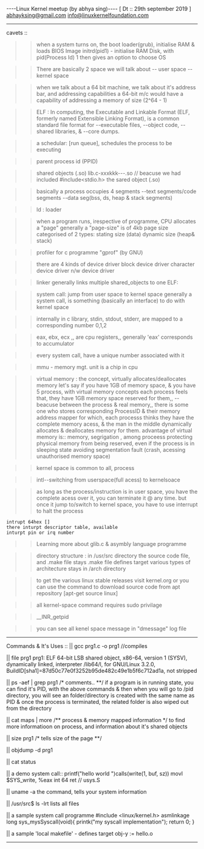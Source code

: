 
----Linux Kernel meetup (by abhya sing)----
[ Dt :: 29th september 2019 ]
  abhayksing@gmail.com
  info@linuxkernelfoundation.com

_________
cavets ::
>> when a system turns on, the boot loader(grub), initialise RAM & loads BIOS Image
  initrd(pid1) - initialise RAM Disk, with pid(Process Id) 1
  then gives an option to choose OS

>> There are basically 2 space we will talk about
  -- user space
  -- kernel space

>> when we talk about a 64 bit machine, we talk about it's address bar, and addressing capabilities
  a 64-bit m/c would have a capability of addressing a memory of size (2^64 - 1)

>> ELF :
  In computing, the Executable and Linkable Format (ELF, formerly named Extensible Linking Format),
  is a common standard file format for
    --executable files,
    --object code,
    --shared libraries, &
    --core dumps.

>> a schedular: [run queue], schedules the process to be executing

>> parent process id (PPID)

>> shared objects (.so)
  lib.c-xxxkkk---.so // beacuse we had included #include<stdio.h> the sared object (.so)

>> basically a process occupies 4 segments
    --text segments/code segments
    --data seg(bss, ds, heap & stack segments) 

>> ld  : loader

>> when a program runs, irespective of programme, CPU allocates a "page"
  generally a "page-size" is of 4kb
  page size categorised of 2 types:
    stating size (data)
    dynamic size (heap& stack)

>> profiler for c programme "gprof" (by GNU)

>> there are 4 kinds of device driver
    block device driver
    character device driver
    n/w device driver


>> linker generally links multiple shared_objects to one ELF:

>> system call: jump from user space to kernel space
  generally a system call, is something (basically an interface) to do with kernel space

>> internally in c library, stdin, stdout, stderr, are mapped to a corresponding number 0,1,2

>> eax, ebx, ecx ,, are cpu registers,, generally 'eax' corresponds to accumulator

>> every system call, have a unique number associated with it

>> mmu - memory mgt. unit is a chip in cpu

>> virtual memory :
  the concept, virtually allocates/deallocates memory
  let's say if you have 1GB of memory space, & you have 5 process, with virtual memory concepts
  each process feels that, they have 1GB memory space reserved for them,,
  -- beacuse between the process & real memory,, there is some one who stores
     corresponding ProcessID & their memory address mapper
     for which, each processs thinks they have the complete memory acess, & the man in the middle
     dynamically allocates & deallocates memory for them.
  advantage of virtual memory is::
    memory, segrigation , among proceess
    protecting physical memory from being reserved, even if the process is in sleeping state
    avoiding segmentation fault (crash, acessing unauthorised memory space)

>> kernel space is common to all, process

>> intl--switching from userspace(full acess) to kernelsoace


>> as long as the process/instruction is in user space,
    you have the complete acess over it, you can terminate it @ any time.
    but once it jump to/switch to kernel space, you have to use interrupt to halt the process

    intrupt 64hex []
    there inturpt descriptor table, available
    inturpt pin or irq number

>> Learning more about glib.c & asymbly language programme

>> directory structure :
  in /usr/src directory the source code file, and .make file stays
  .make file defines target
  various types of architecture stays in /arch directory

>> to get the various linux stable releases
  visit kernel.org
  or you can use the command to download source code from apt repository
  [apt-get source linux]

>> all kernel-space command requires sudo privilage

>> __INR_getpid

>> you can see all kenel space message in "dmessage" log file



_______________________
Commands & It's Uses ::
  ||  gcc prg1.c -o prg1   //compiles

  || file prg1
      prg1: ELF 64-bit LSB shared object, x86-64, version 1 (SYSV),
        dynamically linked, interpreter /lib64/l,
        for GNU/Linux 3.2.0,
        BuildID[sha1]=87d50c77e0f3252b95de482c49e1b5f6c712ad1a, not stripped

  || ps -aef | grep prg1 /* comments.. **/
      if a program is in running state, you can find it's PID, with the above commands
      & then when you will go to /pid directory, you will see an folder/directory is created
      with the same name as PID & once the process is terminated, the related folder is also wiped out
      from the directory

  || cat maps | more /** process & memory mapped information */
      to find more informatioon on process, and information about it's shared objects

  || size prg1 /* tells size of the page **/
  
  || objdump -d prg1

  || cat status


  || a demo system call::
      printf("hello world ")calls(write(1, buf, sz))
      movl $SYS_write, %eax
      int 64
      ret // usys.S

  || uname -a
      the command, tells your system information

  || /usr/src$ ls -lrt
      lists all files

  || a sample system call programme
    #include <linux/kernel.h>
    asmlinkage long sys_mysSyscall(void){
      printk("my syscall implementation");
      return 0;
    }

  || a sample 'local makefile' - defines target
    obj-y := hello.o


--------------------------------------------------------------------------------------------


